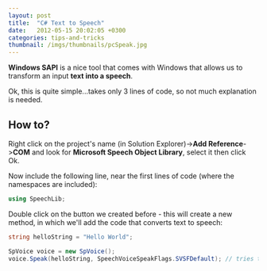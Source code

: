 ```yaml
---
layout: post
title:  "C# Text to Speech"
date:   2012-05-15 20:02:05 +0300
categories: tips-and-tricks
thumbnail: /imgs/thumbnails/pcSpeak.jpg
---
```


**Windows SAPI** is a nice tool that comes with Windows that allows us to transform an input **text into a speech**.

Ok, this is quite simple...takes only 3 lines of code, so not much explanation is needed.

## How to?

Right click on the project's name (in Solution Explorer)->**Add Reference**->**COM** and look for **Microsoft Speech Object Library**, select it then click Ok.

Now include the following line, near the first lines of code (where the namespaces are included):

```csharp
using SpeechLib;
```

Double click on the button we created before - this will create a new method, in which we'll add the code that converts text to speech:

```csharp
string helloString = "Hello World";

SpVoice voice = new SpVoice();
voice.Speak(helloString, SpeechVoiceSpeakFlags.SVSFDefault); // tries to spell "Hello World"
```